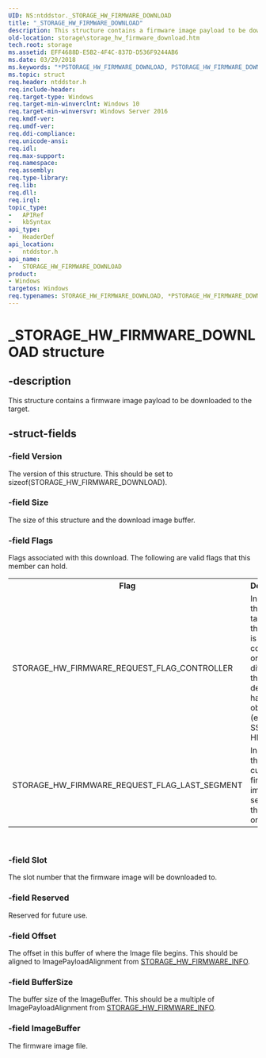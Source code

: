 ```yaml
---
UID: NS:ntddstor._STORAGE_HW_FIRMWARE_DOWNLOAD
title: "_STORAGE_HW_FIRMWARE_DOWNLOAD"
description: This structure contains a firmware image payload to be downloaded to the target.
old-location: storage\storage_hw_firmware_download.htm
tech.root: storage
ms.assetid: EFF4688D-E5B2-4F4C-837D-D536F9244AB6
ms.date: 03/29/2018
ms.keywords: "*PSTORAGE_HW_FIRMWARE_DOWNLOAD, PSTORAGE_HW_FIRMWARE_DOWNLOAD, PSTORAGE_HW_FIRMWARE_DOWNLOAD structure pointer [Storage Devices], STORAGE_HW_FIRMWARE_DOWNLOAD, STORAGE_HW_FIRMWARE_DOWNLOAD structure [Storage Devices], _STORAGE_HW_FIRMWARE_DOWNLOAD, ntddstor/PSTORAGE_HW_FIRMWARE_DOWNLOAD, ntddstor/STORAGE_HW_FIRMWARE_DOWNLOAD, storage.storage_hw_firmware_download"
ms.topic: struct
req.header: ntddstor.h
req.include-header: 
req.target-type: Windows
req.target-min-winverclnt: Windows 10
req.target-min-winversvr: Windows Server 2016
req.kmdf-ver: 
req.umdf-ver: 
req.ddi-compliance: 
req.unicode-ansi: 
req.idl: 
req.max-support: 
req.namespace: 
req.assembly: 
req.type-library: 
req.lib: 
req.dll: 
req.irql: 
topic_type:
-	APIRef
-	kbSyntax
api_type:
-	HeaderDef
api_location:
-	ntddstor.h
api_name:
-	STORAGE_HW_FIRMWARE_DOWNLOAD
product:
- Windows
targetos: Windows
req.typenames: STORAGE_HW_FIRMWARE_DOWNLOAD, *PSTORAGE_HW_FIRMWARE_DOWNLOAD
---
```


# _STORAGE_HW_FIRMWARE_DOWNLOAD structure


## -description


This structure contains a firmware image payload to be downloaded to the target.


## -struct-fields




### -field Version

The version of this structure. This should be set to sizeof(STORAGE_HW_FIRMWARE_DOWNLOAD).


### -field Size

The size of this structure and the download image buffer.


### -field Flags

Flags associated with this download. The following are valid flags that this member can hold.

<table>
<tr>
<th>Flag</th>
<th>Description</th>
</tr>
<tr>
<td>STORAGE_HW_FIRMWARE_REQUEST_FLAG_CONTROLLER</td>
<td>Indicates that the target of the request is a controller or adapter, different than the device handle or object itself (e.g. NVMe SSD or HBA).</td>
</tr>
<tr>
<td>STORAGE_HW_FIRMWARE_REQUEST_FLAG_LAST_SEGMENT </td>
<td>Indicates that the current firmware image segment is the last one. </td>
</tr>
</table>
 


### -field Slot

The slot number that the firmware image will be downloaded to.


### -field Reserved

Reserved for future use.


### -field Offset

The offset in this buffer of where the Image file begins. This should be aligned to ImagePayloadAlignment from <a href="https://msdn.microsoft.com/library/windows/hardware/dn931810">STORAGE_HW_FIRMWARE_INFO</a>.


### -field BufferSize

The buffer size of the ImageBuffer. This should be a multiple of ImagePayloadAlignment from <a href="https://msdn.microsoft.com/library/windows/hardware/dn931810">STORAGE_HW_FIRMWARE_INFO</a>.


### -field ImageBuffer

The firmware image file.

